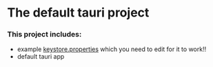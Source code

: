 # The default tauri project
### This project includes:
- example [keystore.properties](./src-tauri/gen/android/keystore.properties) which you need to edit for it to work!!
- default tauri app
